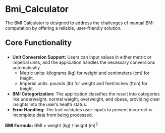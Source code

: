 # Bmi_Calculator
<p>
        The BMI Calculator is designed to address the challenges of manual BMI computation 
        by offering a reliable, user-friendly solution.
    </p>
    <p style="font-size: 24px; font-weight: bold;">Core Functionality</p>
    <ul>
        <li>
            <strong>Unit Conversion Support:</strong> 
            Users can input values in either metric or imperial units, and the application handles the necessary conversions automatically.
            <ul>
                <li>Metric units: kilograms (kg) for weight and centimeters (cm) for height.</li>
                <li>Imperial units: pounds (lb) for weight and feet/inches (ft/in) for height.</li>
            </ul>
        </li>
        <li>
            <strong>BMI Categorization:</strong> 
            The application classifies the result into categories like underweight, normal weight, overweight, and obese, 
            providing clear insights into the user’s health status.
        </li>
        <li>
            <strong>Error Handling:</strong> 
            The tool validates user inputs to prevent incorrect or incomplete data from being processed.
        </li>
    </ul>
    <p><strong>BMI Formula:</strong> BMI = weight (kg) / height (m)<sup>2</sup></p>
